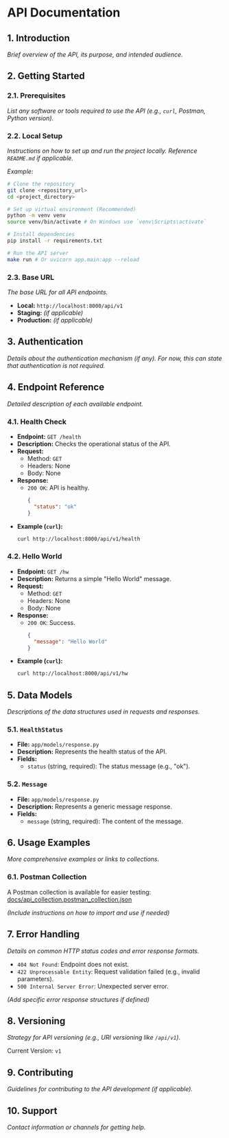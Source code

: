 # API Documentation

## 1. Introduction

*Brief overview of the API, its purpose, and intended audience.*

## 2. Getting Started

### 2.1. Prerequisites

*List any software or tools required to use the API (e.g., `curl`, Postman, Python version).*

### 2.2. Local Setup

*Instructions on how to set up and run the project locally. Reference `README.md` if applicable.*

*Example:*
```bash
# Clone the repository
git clone <repository_url>
cd <project_directory>

# Set up virtual environment (Recommended)
python -m venv venv
source venv/bin/activate # On Windows use `venv\Scripts\activate`

# Install dependencies
pip install -r requirements.txt

# Run the API server
make run # Or uvicorn app.main:app --reload
```

### 2.3. Base URL

*The base URL for all API endpoints.*

- **Local:** `http://localhost:8000/api/v1`
- **Staging:** *(if applicable)*
- **Production:** *(if applicable)*

## 3. Authentication

*Details about the authentication mechanism (if any). For now, this can state that authentication is not required.*

## 4. Endpoint Reference

*Detailed description of each available endpoint.*

### 4.1. Health Check

*   **Endpoint:** `GET /health`
*   **Description:** Checks the operational status of the API.
*   **Request:**
    *   Method: `GET`
    *   Headers: None
    *   Body: None
*   **Response:**
    *   `200 OK`: API is healthy.
        ```json
        {
          "status": "ok"
        }
        ```
*   **Example (`curl`):**
    ```bash
    curl http://localhost:8000/api/v1/health
    ```

### 4.2. Hello World

*   **Endpoint:** `GET /hw`
*   **Description:** Returns a simple "Hello World" message.
*   **Request:**
    *   Method: `GET`
    *   Headers: None
    *   Body: None
*   **Response:**
    *   `200 OK`: Success.
        ```json
        {
          "message": "Hello World"
        }
        ```
*   **Example (`curl`):**
    ```bash
    curl http://localhost:8000/api/v1/hw
    ```

## 5. Data Models

*Descriptions of the data structures used in requests and responses.*

### 5.1. `HealthStatus`

*   **File:** `app/models/response.py`
*   **Description:** Represents the health status of the API.
*   **Fields:**
    *   `status` (string, required): The status message (e.g., "ok").

### 5.2. `Message`

*   **File:** `app/models/response.py`
*   **Description:** Represents a generic message response.
*   **Fields:**
    *   `message` (string, required): The content of the message.

## 6. Usage Examples

*More comprehensive examples or links to collections.*

### 6.1. Postman Collection

A Postman collection is available for easier testing: [docs/api_collection.postman_collection.json](docs/api_collection.postman_collection.json)

*(Include instructions on how to import and use if needed)*

## 7. Error Handling

*Details on common HTTP status codes and error response formats.*

*   `404 Not Found`: Endpoint does not exist.
*   `422 Unprocessable Entity`: Request validation failed (e.g., invalid parameters).
*   `500 Internal Server Error`: Unexpected server error.

*(Add specific error response structures if defined)*

## 8. Versioning

*Strategy for API versioning (e.g., URI versioning like `/api/v1`).*

Current Version: `v1`

## 9. Contributing

*Guidelines for contributing to the API development (if applicable).*

## 10. Support

*Contact information or channels for getting help.* 